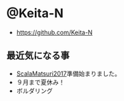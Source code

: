 # @Keita-N

- https://github.com/Keita-N

## 最近気になる事
- [ScalaMatsuri2017](http://2017.scalamatsuri.org/)準備始まりました。
- ９月まで夏休み！
- ボルダリング
